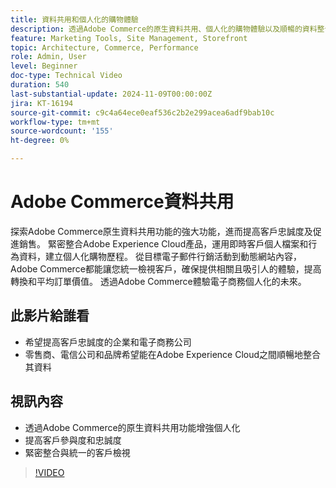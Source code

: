 ```yaml
---
title: 資料共用和個人化的購物體驗
description: 透過Adobe Commerce的原生資料共用、個人化的購物體驗以及順暢的資料整合，提高客戶忠誠度和銷售量。
feature: Marketing Tools, Site Management, Storefront
topic: Architecture, Commerce, Performance
role: Admin, User
level: Beginner
doc-type: Technical Video
duration: 540
last-substantial-update: 2024-11-09T00:00:00Z
jira: KT-16194
source-git-commit: c9c4a64ece0eaf536c2b2e299acea6adf9bab10c
workflow-type: tm+mt
source-wordcount: '155'
ht-degree: 0%

---
```



# Adobe Commerce資料共用

探索Adobe Commerce原生資料共用功能的強大功能，進而提高客戶忠誠度及促進銷售。
緊密整合Adobe Experience Cloud產品，運用即時客戶個人檔案和行為資料，建立個人化購物歷程。 從目標電子郵件行銷活動到動態網站內容，Adobe Commerce都能讓您統一檢視客戶，確保提供相關且吸引人的體驗，提高轉換和平均訂單價值。 透過Adobe Commerce體驗電子商務個人化的未來。

## 此影片給誰看

- 希望提高客戶忠誠度的企業和電子商務公司
- 零售商、電信公司和品牌希望能在Adobe Experience Cloud之間順暢地整合其資料

## 視訊內容

- 透過Adobe Commerce的原生資料共用功能增強個人化
- 提高客戶參與度和忠誠度
- 緊密整合與統一的客戶檢視

>[!VIDEO](https://video.tv.adobe.com/v/3433580?learn=on&captions=chi_hant)
